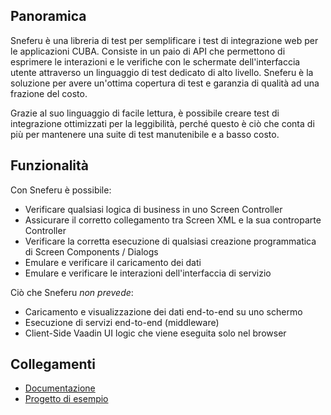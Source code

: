 ## Panoramica

Sneferu è una libreria di test per semplificare i test di integrazione web per le applicazioni CUBA. Consiste in un paio di API che permettono di esprimere le interazioni e le verifiche con le schermate dell'interfaccia utente attraverso un linguaggio di test dedicato di alto livello. Sneferu è la soluzione per avere un'ottima copertura di test e garanzia di qualità ad una frazione del costo.

Grazie al suo linguaggio di facile lettura, è possibile creare test di integrazione ottimizzati per la leggibilità, perché questo è ciò che conta di più per mantenere una suite di test manutenibile e a basso costo.

## Funzionalità

Con Sneferu è possibile:

- Verificare qualsiasi logica di business in uno Screen Controller
- Assicurare il corretto collegamento tra Screen XML e la sua controparte Controller
- Verificare la corretta esecuzione di qualsiasi creazione programmatica di Screen Components / Dialogs
- Emulare e verificare il caricamento dei dati
- Emulare e verificare le interazioni dell'interfaccia di servizio

Ciò che Sneferu *non prevede*:

- Caricamento e visualizzazione dei dati end-to-end su uno schermo
- Esecuzione di servizi end-to-end (middleware)
- Client-Side Vaadin UI logic che viene eseguita solo nel browser

## Collegamenti

- [Documentazione](https://github.com/mariodavid/sneferu/blob/master/README.md)
- [Progetto di esempio](https://github.com/mariodavid/cuba-petclinic-using-sneferu)